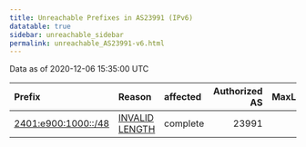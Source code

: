 ```yaml
---
title: Unreachable Prefixes in AS23991 (IPv6)
datatable: true
sidebar: unreachable_sidebar
permalink: unreachable_AS23991-v6.html
---
```


Data as of 2020-12-06 15:35:00 UTC


<div class="datatable-begin"></div>

| Prefix                                                           | Reason                                                                                                        | affected   |   Authorized AS |   MaxLength | Anchor                                       |   unreachable /48s |
|:-----------------------------------------------------------------|:--------------------------------------------------------------------------------------------------------------|:-----------|----------------:|------------:|:---------------------------------------------|-------------------:|
| [2401:e900:1000::/48](https://stat.ripe.net/2401:e900:1000::/48) | [INVALID LENGTH](https://rpki-validator.ripe.net/announcement-preview?asn=AS23991&prefix=2401:e900:1000::/48) | complete   |           23991 |          32 | [APNIC](unreachable_APNIC_RPKI_Root-v6.html) |                  1 |

<div class="datatable-end"></div>